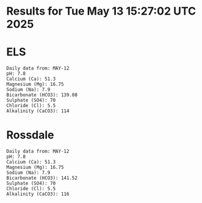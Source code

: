 # Results for Tue May 13 15:27:02 UTC 2025
# ELS
```
Daily data from: MAY-12
pH: 7.8
Calcium (Ca): 51.3
Magnesium (Mg): 16.75
Sodium (Na): 7.9
Bicarbonate (HCO3): 139.08
Sulphate (SO4): 70
Chloride (Cl): 5.5
Alkalinity (CaCO3): 114
```
# Rossdale
```
Daily data from: MAY-12
pH: 7.8
Calcium (Ca): 51.3
Magnesium (Mg): 16.75
Sodium (Na): 7.9
Bicarbonate (HCO3): 141.52
Sulphate (SO4): 70
Chloride (Cl): 5.5
Alkalinity (CaCO3): 116
```
